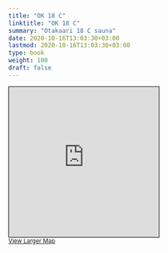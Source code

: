 ```yaml
---
title: "OK 18 C"
linktitle: "OK 18 C"
summary: "Otakaari 18 C sauna"
date: 2020-10-16T13:03:30+03:00
lastmod: 2020-10-16T13:03:30+03:00
type: book
weight: 100
draft: false
---
```


<iframe width="300" height="300" frameborder="0" scrolling="no" marginheight="0" marginwidth="0" src="https://www.openstreetmap.org/export/embed.html?bbox=24.833001494407657%2C60.187633201945786%2C24.837480783462528%2C60.188842655445605&amp;layer=mapnik&amp;marker=60.18823793426534%2C24.83524113893509" style="border: 1px solid black"></iframe><br/><small><a href="https://www.openstreetmap.org/?mlat=60.18824&amp;mlon=24.83524#map=19/60.18824/24.83524&amp;layers=N">View Larger Map</a></small>
